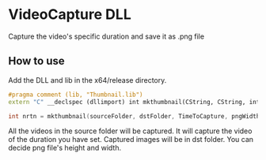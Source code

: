 # VideoCapture DLL
Capture the video's specific duration and save it as .png file

## How to use

Add the DLL and lib in the x64/release directory.
```C++
#pragma comment (lib, "Thumbnail.lib")
extern "C" __declspec (dllimport) int mkthumbnail(CString, CString, int, int, int);

int nrtn = mkthumbnail(sourceFolder, dstFolder, TimeToCapture, pngWidth, pngHeight);
```

All the videos in the source folder will be captured.
It will capture the video of the duration you have set.
Captured images will be in dst folder.
You can decide png file's height and width.
